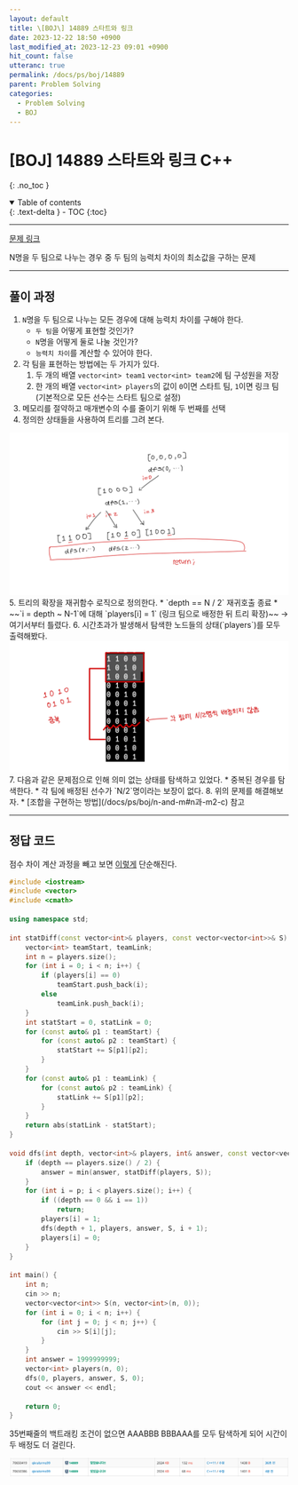 ```yaml
---
layout: default
title: \[BOJ\] 14889 스타트와 링크
date: 2023-12-22 18:50 +0900
last_modified_at: 2023-12-23 09:01 +0900
hit_count: false
utteranc: true
permalink: /docs/ps/boj/14889
parent: Problem Solving
categories:
  - Problem Solving
  - BOJ
---
```


# \[BOJ\] 14889 스타트와 링크 C++
{: .no_toc }
<details open markdown="block">
  <summary>
    Table of contents
  </summary>
  {: .text-delta }
- TOC
{:toc}
</details>

<hr>

[문제 링크](https://www.acmicpc.net/problem/14889)

N명을 두 팀으로 나누는 경우 중 두 팀의 능력치 차이의 최소값을 구하는 문제

<hr>

## 풀이 과정

1. `N`명을 두 팀으로 나누는 모든 경우에 대해 능력치 차이를 구해야 한다.
    * `두 팀`을 어떻게 표현할 것인가?
    * `N`명을 어떻게 둘로 나눌 것인가?
    * `능력치 차이`를 계산할 수 있어야 한다.
2. 각 팀을 표현하는 방법에는 두 가지가 있다.
    1. 두 개의 배열 `vector<int> team1` `vector<int> team2`에 팀 구성원을 저장
    2. 한 개의 배열 `vector<int> players`의 값이 `0`이면 스타트 팀, `1`이면 링크 팀(기본적으로 모든 선수는 스타트 팀으로 설정)   
3. 메모리를 절약하고 매개변수의 수를 줄이기 위해 두 번째를 선택
4. 정의한 상태들을 사용하여 트리를 그려 본다.
<img src="/assets/images/boj/14889-tree.jpeg" alt="tree" />
5. 트리의 확장을 재귀함수 로직으로 정의한다.
    * `depth == N / 2` 재귀호출 종료
    * ~~`i = depth ~ N-1`에 대해 `players[i] = 1` (링크 팀으로 배정한 뒤 트리 확장)~~ -> 여기서부터 틀렸다.
6. 시간초과가 발생해서 탐색한 노드들의 상태(`players`)를 모두 출력해봤다.
<img src="/assets/images/boj/14889-nodes.jpeg" height="30%" alt="players" />
7. 다음과 같은 문제점으로 인해 의미 없는 상태를 탐색하고 있었다.
    * 중복된 경우를 탐색한다.
    * 각 팀에 배정된 선수가 `N/2`명이라는 보장이 없다.
8. 위의 문제를 해결해보자.
    * [조합을 구현하는 방법](/docs/ps/boj/n-and-m#n과-m2-c) 참고

<hr>

## 정답 코드

점수 차이 계산 과정을 빼고 보면 [이렇게](/docs/ps/boj/n-and-m#응용) 단순해진다.

```cpp
#include <iostream>
#include <vector>
#include <cmath>

using namespace std;

int statDiff(const vector<int>& players, const vector<vector<int>>& S) {
    vector<int> teamStart, teamLink;
    int n = players.size();
    for (int i = 0; i < n; i++) {
        if (players[i] == 0)
            teamStart.push_back(i);
        else 
            teamLink.push_back(i);
    }
    int statStart = 0, statLink = 0;
    for (const auto& p1 : teamStart) {
        for (const auto& p2 : teamStart) {
            statStart += S[p1][p2];
        }
    }
    for (const auto& p1 : teamLink) {
        for (const auto& p2 : teamLink) {
            statLink += S[p1][p2];
        }
    }
    return abs(statLink - statStart);
}

void dfs(int depth, vector<int>& players, int& answer, const vector<vector<int>>& S, int p) {
    if (depth == players.size() / 2) {
        answer = min(answer, statDiff(players, S));
    }
    for (int i = p; i < players.size(); i++) {
        if ((depth == 0 && i == 1))
            return;
        players[i] = 1;
        dfs(depth + 1, players, answer, S, i + 1);
        players[i] = 0;
    }
}

int main() {
    int n;
    cin >> n;
    vector<vector<int>> S(n, vector<int>(n, 0));
    for (int i = 0; i < n; i++) {
        for (int j = 0; j < n; j++) {
            cin >> S[i][j];
        }
    }
    int answer = 1999999999;
    vector<int> players(n, 0);
    dfs(0, players, answer, S, 0);
    cout << answer << endl;

    return 0;
}

```

35번째줄의 백트래킹 조건이 없으면 AAABBB BBBAAA를 모두 탐색하게 되어 시간이 두 배정도 더 걸린다.

<img src="/assets/images/boj/14889-result.png" alt="result" />
